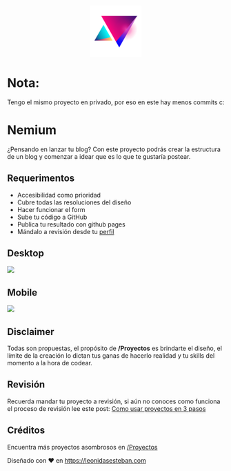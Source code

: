 <div align="center">
<img width="120px"  src="https://raw.githubusercontent.com/no-te-rindas/logo/main/Logo/LeonidasEsteban-destello-envolvente-cuadrada.png" />
</div>

# Nota: 
Tengo el mismo proyecto en privado, por eso en este hay menos commits c:

# Nemium
¿Pensando en lanzar tu blog? Con este proyecto podrás crear la estructura de un blog y comenzar a idear que es lo que te gustaría postear.

## Requerimentos
- Accesibilidad como prioridad
- Cubre todas las resoluciones del diseño
- Hacer funcionar el form
- Sube tu código a GitHub
- Publica tu resultado con github pages
- Mándalo a revisión desde tu [perfil](https://leonidasesteban.com/estudiante)


## Desktop

<img width="400px"  src="https://raw.githubusercontent.com/uxcristopher/imagenes/main/Readmes/nemium/medium-1.png" />


## Mobile

<img width="400px"  src="https://raw.githubusercontent.com/uxcristopher/imagenes/main/Readmes/nemium/nemium.png" />

## Disclaimer 
Todas son propuestas, el propósito de **/Proyectos** es brindarte el diseño, el límite de la creación lo dictan tus ganas de hacerlo realidad y tu skills del momento a la hora de codear.

## Revisión

Recuerda mandar tu proyecto a revisión, si aún no conoces como funciona el proceso de revisión lee este post: [Como usar proyectos en 3 pasos](https://leonidasesteban.com/blog/como-usar-proyectos-en-3-pasos)

## Créditos

Encuentra más proyectos asombrosos en [/Proyectos](https://leonidasesteban.com/proyectos)

Diseñado con ♥️ en https://leonidasesteban.com
